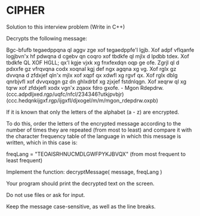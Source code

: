 # CIPHER
Solution to this interview problem (Write in C++)

Decrypts the following message:

Bgc-bfufb tegaedppqna ql aggv zge xof tegaedppfe'l lgjb.
Xof adpf vflqanfe logjbvn'x hf pdwqna d cgebv qn coqro xof tbdkfe ql mjlx d lpdbb tdex. Xof tbdkfe QL XOF HGLL; qx'l kgje vjxk xg fnxfexdqn oqp ge ofe.
Zgrjl ql d pdxxfe gz vfrqvqna codx xoqnal kgj def ngx agqna xg vg.
Xof rglx gz dvvqna d zfdxjef qln'x mjlx xof xqpf qx xdwfl xg rgvf qx. Xof rglx dblg qnrbjvfl xof dvvqxqgn gz dn ghlxdrbf xg zjxjef fstdnlqgn. Xof xeqrw ql xg tqrw xof zfdxjefl xodx vgn'x zqaox fdro gxofe. - Mgon Rdepdrw.
(ccc.adpdljxed.rgp/uqfc/nfcl/234346?utkjpvbjr)
(ccc.hedqnkijgxf.rgp/ijgxfl/djxogel/m/m/mgon_rdepdrw.oxpb)

If it is known that only the letters of the alphabet (a - z) are encrypted.

To do this, order the letters of the encrypted message according to the number of times they are repeated (from most to least) and compare it with the character frequency table of the language in which this message is written, which in this case is:

freqLang = "TEOAISRHNUCMDLGWFPYKJBVQX" (from most frequent to least frequent)

Implement the function: decryptMessage( message, freqLang )

Your program should print the decrypted text on the screen.

Do not use files or ask for input.

Keep the message case-sensitive, as well as the line breaks.
